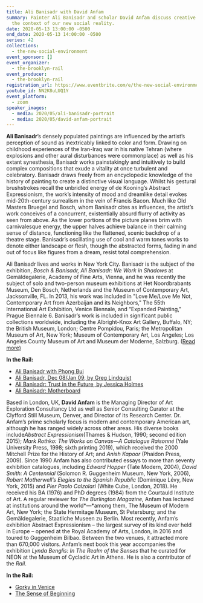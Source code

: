 ```yaml
---
title: Ali Banisadr with David Anfam
summary: Painter Ali Banisadr and scholar David Anfam discuss creative life in
  the context of our new social reality.
date: 2020-05-13 13:00:00 -0500
end_date: 2020-05-13 14:00:00 -0500
series: 42
collections:
  - the-new-social-environment
event_sponsor: []
event_organizer:
  - the-brooklyn-rail
event_producer:
  - the-brooklyn-rail
registration_url: https://www.eventbrite.com/e/the-new-social-environment-42-ali-banisadr-tickets-104560940588#
youtube_id: NN2K8uLUQ1Y
event_platform:
  - zoom
speaker_images:
  - media: 2020/05/ali-banisadr-portrait
  - media: 2020/05/david-anfam-portrait
---
```



**Ali Banisadr**’s densely populated paintings are influenced by the artist’s perception of sound as inextricably linked to color and form. Drawing on childhood experiences of the Iran-Iraq war in his native Tehran (where explosions and other aural disturbances were commonplace) as well as his extant synesthesia, Banisadr works painstakingly and intuitively to build complex compositions that exude a vitality at once turbulent and celebratory. Banisadr draws freely from an encyclopedic knowledge of the history of painting to create a distinctive visual language. Whilst his gestural brushstrokes recall the unbridled energy of de Kooning’s Abstract Expressionism, the work’s intensity of mood and dreamlike detail evokes mid-20th-century surrealism in the vein of Francis Bacon. Much like Old Masters Bruegel and Bosch, whom Banisadr cites as influences, the artist’s work conceives of a concurrent, existentially absurd flurry of activity as seen from above. As the lower portions of the picture planes brim with carnivalesque energy, the upper halves achieve balance in their calming sense of distance, functioning like the flattened, scenic backdrop of a theatre stage. Banisadr’s oscillating use of cool and warm tones works to denote either landscape or flesh, though the abstracted forms, fading in and out of focus like figures from a dream, resist total comprehension.

Ali Banisadr lives and works in New York City. Banisadr is the subject of the exhibition, *Bosch & Banisadr, Ali Banisadr: We Work in Shadows* at Gemäldegalerie, Academy of Fine Arts, Vienna, and he was recently the subject of solo and two-person museum exhibitions at Het Noordbrabants Museum, Den Bosch, Netherlands and the Museum of Contemporary Art, Jacksonville, FL. In 2013, his work was included in "Love Me/Love Me Not, Contemporary Art from Azerbaijan and its Neighbors," The 55th International Art Exhibition, Venice Biennale, and “Expanded Painting," Prague Biennale 6. Banisadr’s work is included in significant public collections worldwide, including the Albright-Knox Art Gallery, Buffalo, NY; the British Museum, London; Centre Pompidou, Paris; the Metropolitan Museum of Art, New York; Museum of Contemporary Art, Los Angeles; Los Angeles County Museum of Art and Museum der Moderne, Salzburg. ([Read more)](http://www.alibanisadr.com/)

**In the Rail:**

* [Ali Banisadr with Phong Bui](https://brooklynrail.org/2018/10/art/ALI-BANISADR-with-Phong-Bui)
* [Ali Banisadr, Dec 08/Jan 09, by Greg Lindquist](https://brooklynrail.org/2008/12/artseen/ali-banisadr)
* [Ali Banisadr: Trust in the Future, by Jessica Holmes](https://brooklynrail.org/2017/07/artseen/Ali-Banisadr-Trust-in-the-Future)
* [Ali Banisadr: Motherboard](https://brooklynrail.org/2014/04/artseen/ali-banisadr-motherboard)

Based in London, UK, **David Anfam** is the Managing Director of Art Exploration Consultancy Ltd as well as Senior Consulting Curator at the Clyfford Still Museum, Denver, and Director of its Research Center. Dr. Anfam’s prime scholarly focus is modern and contemporary American art, although he has ranged widely across other areas. His diverse books include*Abstract Expressionism*(Thames & Hudson, 1990; second edition 2015); *Mark Rothko: The Works on Canvas—A Catalogue Raisonné* (Yale University Press, 1998; sixth printing 2019), which received the 2000 Mitchell Prize for the History of Art; and *Anish Kapoor* (Phaidon Press, 2009). Since 1990 Anfam has also contributed essays to more than seventy exhibition catalogues, including *Edward Hopper* (Tate Modern, 2004), *David Smith: A Centennial* (Solomon R. Guggenheim Museum, New York, 2006), *Robert Motherwell’s Elegies to the Spanish Republic* (Dominique Lévy, New York, 2015) and *Pier Paolo Calzolari* (White Cube, London, 2018). He received his BA (1976) and PhD degrees (1984) from the Courtauld Institute of Art. A regular reviewer for *The Burlington Magazine*, Anfam has lectured at institutions around the world*—*among them, The Museum of Modern Art, New York; the State Hermitage Museum, St Petersburg; and the Gemäldegalerie, Staatliche Museen zu Berlin. Most recently, Anfam’s exhibition Abstract Expressionism – the largest survey of its kind ever held in Europe – opened at the Royal Academy of Arts, London, in 2016 and toured to Guggenheim Bilbao. Between the two venues, it attracted more than 670,000 visitors. Anfam’s next book this year accompanies the exhibition *Lynda Benglis: In The Realm of the Senses* that he curated for NEON at the Museum of Cycladic Art in Athens. He is also a contributor of the *Rail*.

**In the Rail:**

* [Gorky in Venice](https://brooklynrail.org/2019/07/artseen/Gorky-in-Venice)
* [The Sense of Beginning](https://brooklynrail.org/special/AD_REINHARDT/ad-and-spirituality/the-sense-of-a-beginning)